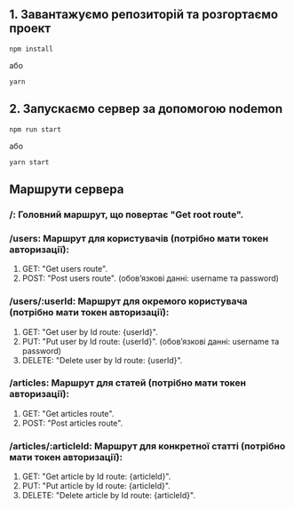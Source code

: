 ## 1. Завантажуємо репозиторій та розгортаємо проект

`npm install`

або

`yarn`

## 2. Запускаємо сервер за допомогою nodemon

`npm run start`

або

`yarn start`

## Маршрути сервера

### /: Головний маршрут, що повертає "Get root route".

### /users: Маршрут для користувачів (потрібно мати токен авторизації):
1. GET: "Get users route".
2. POST: "Post users route". (обовʼязкові данні: username та password)

### /users/:userId: Маршрут для окремого користувача (потрібно мати токен авторизації):
1. GET: "Get user by Id route: {userId}".
2. PUT: "Put user by Id route: {userId}". (обовʼязкові данні: username та password)
3. DELETE: "Delete user by Id route: {userId}".

### /articles: Маршрут для статей (потрібно мати токен авторизації):
1. GET: "Get articles route".
2. POST: "Post articles route".

### /articles/:articleId: Маршрут для конкретної статті (потрібно мати токен авторизації):
1. GET: "Get article by Id route: {articleId}".
2. PUT: "Put article by Id route: {articleId}".
3. DELETE: "Delete article by Id route: {articleId}".